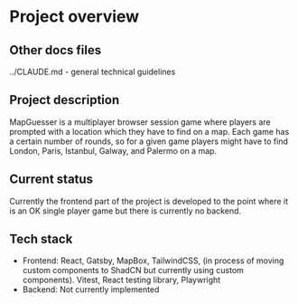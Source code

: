 # Project overview 

## Other docs files 
../CLAUDE.md - general technical guidelines

## Project description

MapGuesser is a multiplayer browser session game where players are prompted with a location which they have to find on a map. Each game has a certain number of rounds, so for a given game players might have to find London, Paris, Istanbul, Galway, and Palermo on a map. 

## Current status
Currently the frontend part of the project is developed to the point where it is an OK single player game but there is currently no backend. 

## Tech stack 
- Frontend: React, Gatsby, MapBox, TailwindCSS, (in process of moving custom components to ShadCN but currently using custom components). Vitest, React testing library, Playwright
- Backend: Not currently implemented